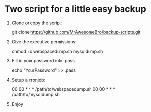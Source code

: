 # Two script for a little easy backup

1. Clone or copy the script:

    git clone https://github.com/MrAwesomeBro/backup-scripts.git

2. Give the executive permissions:

    chmod +x webspacedump.sh mysqldump.sh

3. Fill in your password into .pass

    echo "YourPassword" >> .pass

3. Setup a cronjob:

    00 00 * * * /path/to/webspacedump.sh
    00 00 * * * /path/to/mysqldump.sh

4. Enjoy
